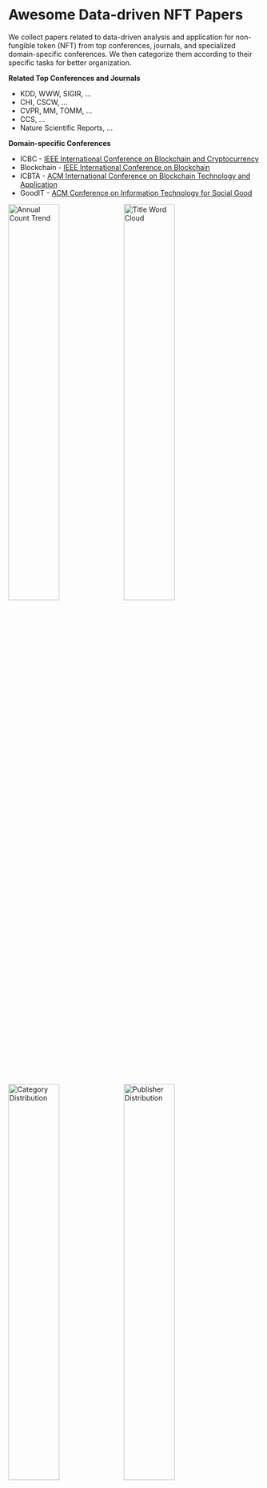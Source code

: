 # Awesome Data-driven NFT Papers

We collect papers related to data-driven analysis and application for non-fungible token (NFT) from top conferences, journals, and specialized domain-specific conferences. We then categorize them according to their specific tasks for better organization.

**Related Top Conferences and Journals**

- KDD, WWW, SIGIR, ...
- CHI, CSCW, ...
- CVPR, MM, TOMM, ...
- CCS, ...
- Nature Scientific Reports, ...

**Domain-specific Conferences**

- ICBC - [IEEE International Conference on Blockchain and Cryptocurrency](https://ieeexplore.ieee.org/xpl/conhome/10174862/proceeding)
- Blockchain - [IEEE International Conference on Blockchain](https://ieeexplore.ieee.org/xpl/conhome/1834584/all-proceedings)
- ICBTA - [ACM International Conference on Blockchain Technology and Application](https://dl.acm.org/conference/icbta)
- GoodIT - [ACM Conference on Information Technology for Social Good](https://dl.acm.org/conference/goodit)

<div>
  <img src="figures/annual_count_trend.svg" alt="Annual Count Trend" width="45%"/>
  <img src="figures/title_word_cloud.png" alt="Title Word Cloud" width="45%"/>
</div>
<div>
  <img src="figures/category_distribution.svg" alt="Category Distribution" width="45%"/>
  <img src="figures/publisher_distribution.svg" alt="Publisher Distribution" width="45%"/>
</div>

## [Content](#content)

<table>
<tr><td colspan="2"><a href="#survey-papers">1. Overview</a></td></tr>
<tr><td colspan="2"><a href="#tasks">2. Tasks</a></td></tr> <tr>
	<td>&emsp;<a href=#data-insight>2.1 Data Insight</a></td>
	<td>&emsp;<a href=#anomaly-detection>2.2 Anomaly Detection</a></td>
</tr>
<tr>
	<td>&emsp;<a href=#anti-counterfeiting>2.3 Anti-counterfeiting</a></td>
	<td>&emsp;<a href=#valuation-&-price-prediction>2.4 Valuation & Price Prediction</a></td>
</tr>
<tr>
	<td>&emsp;<a href=#recommendation>2.5 Recommendation</a></td>
	<td>&emsp;<a href=#generation>2.6 Generation</a></td>
</tr>
<tr>
	<td>&emsp;<a href=#mechanism-design>2.7 Mechanism Design</a></td>
	<td>&emsp;<a href=#database>2.8 Database</a></td>
</tr>
<tr>
	<td>&emsp;<a href=#other>2.9 Other</a></td>
<td>&ensp;</td>
</tr>
</table>




### [Overview](#content)

1. **Mapping the NFT revolution: market trends, trade networks, and visual features**

    *Nadini, Matthieu and Alessandretti, Laura and Di Giacinto, Flavio and Martino, Mauro and Aiello, Luca Maria and Baronchelli, Andrea*

    Nature Scientific Reports, 2021. [`journal`](https://www.nature.com/articles/s41598-021-00053-8)

2. **Non-fungible tokens and the future of art**

    *Kugler, Logan*

    Communications of the ACM, 2021. [`journal`](https://dl.acm.org/doi/10.1145/3474355)

3. **Characterizing the OpenSea NFT Marketplace**

    *White, Bryan and Mahanti, Aniket and Passi, Kalpdrum*

    WWW Companion, 2022. [`workshop`](https://dl.acm.org/doi/10.1145/3487553.3524629)

4. **Web 3.0: The Future of Internet**

    *Gan, Wensheng and Ye, Zhenqiang and Wan, Shicheng and Yu, Philip S.*

    WWW Companion, 2023. [`workshop`](https://dl.acm.org/doi/abs/10.1145/3543873.3587583)

## [Tasks](#content)

### [Data Insight](#content)

1. **Traveling the token world: A graph analysis of Ethereum ERC20 token ecosystem**

    *Chen, Weili and Zhang, Tuo and Chen, Zhiguang and Zheng, Zibin and Lu, Yutong*

    WWW, 2020. [`conference`](https://dl.acm.org/doi/abs/10.1145/3366423.3380215)

2. **Networks of Ethereum Non-Fungible Tokens: A graph-based analysis of the ERC-721 ecosystem**

    *Casale-Brunet, S. and Ribeca, P. and Doyle, P. and Mattavelli, M.*

    Blockchain, 2021. [`conference`](https://ieeexplore.ieee.org/document/9680594)

3. **Quantifying NFT-driven networks in crypto art**

    *Vasan, Kishore and Janosov, Milán and Barabási, Albert-László*

    Nature Scientific Reports, 2022. [`journal`](https://www.nature.com/articles/s41598-022-05146-6)

4. **Graph Analysis of the Ethereum Blockchain Data: A Survey of Datasets, Methods, and Future Work**

    *Khan, Arijit*

    Blockchain, 2022. [`conference`](https://ieeexplore.ieee.org/document/9881605)

5. **The social impact of NFTs in the metaverse economy**

    *Guidi, Barbara and Michienzi, Andrea*

    GoodIT, 2023. [`conference`](https://dl.acm.org/doi/10.1145/3582515.3609564)

6. **NFT SMASH: Game to Test Your NFT Rarity Sense**

    *Krasnoselskii, Mikhail and Madhwal, Yash and Stepin, Alexander and Yanovich, Yury*

    ICBC, 2023. [`conference`](https://ieeexplore.ieee.org/document/10174898)

7. **KRAMER: Kanaria NFT Collection Rarity Meter**

    *Krasnoselskii, Mikhail and Madhwal, Yash and Yanovich, Yury*

    ICBC, 2023. [`conference`](https://ieeexplore.ieee.org/document/9805542)

### [Anomaly Detection](#content)

1. **TTAGN: Temporal Transaction Aggregation Graph Network for Ethereum Phishing Scams Detection**

    *Li, Sijia and Gou, Gaopeng and Liu, Chang and Hou, Chengshang and Li, Zhenzhen and Xiong, Gang*

    WWW, 2022. [`conference`](https://dl.acm.org/doi/10.1145/3485447.3512226)

2. **Understanding Security Issues in the NFT Ecosystem**

    *Das, Dipanjan and Bose, Priyanka and Ruaro, Nicola and Kruegel, Christopher and Vigna, Giovanni*

    CCS, 2022. [`conference`](https://dl.acm.org/doi/abs/10.1145/3548606.3559342)

3. **Sleepminting, the brand new frontier of Non Fungible Tokens fraud**

    *Guidi, Barbara and Michienzi, Andrea*

    GoodIT, 2022. [`conference`](https://dl.acm.org/doi/abs/10.1145/3524458.3547239)

4. **NFTDisk: Visual Detection of Wash Trading in NFT Markets**

    *Wen, Xiaolin and Wang, Yong and Yue, Xuanwu and Zhu, Feida and Zhu, Min*

    CHI, 2023. [`conference`](https://dl.acm.org/doi/abs/10.1145/3580305.3599876)

5. **BERT4ETH: A Pre-trained Transformer for Ethereum Fraud Detection**

    *Hu, Sihao and Zhang, Zhen and Luo, Bingqiao and Lu, Shengliang and He, Bingsheng and Liu, Ling*

    WWW, 2023. [`conference`](https://dl.acm.org/doi/10.1145/3543507.3583345), [`code`](https://github.com/git-disl/BERT4ETH)

### [Anti-counterfeiting](#content)

1. **A Distributed Authenticity Verification Scheme Using Deep Learning for NFT Market**

    *Kimura, Keigo and Imamura, Mitsuyoshi and Omote, Kazumasa*

    ICBTA, 2022. [`conference`](https://dl.acm.org/doi/10.1145/3581971.3581977)

2. **NFT-Based Data Marketplace with Digital Watermarking**

    *Ranjbar Alvar, Saeed and Akbari, Mohammad and Yue, David (Ming Xuan) and Zhang, Yong*

    KDD, 2023. [`conference`](https://dl.acm.org/doi/abs/10.1145/3580305.3599876)

3. **Cross-Referencing Scheme to Ensure NFT and Platform Linkage Unaffected by Forking**

    *Kimura, Keigo and Imamura, Mitsuyoshi and Omote, Kazumasa*

    ICBC, 2023. [`conference`](https://ieeexplore.ieee.org/document/10174994)

### [Valuation & Price Prediction](#content)

1. **TweetBoost: Influence of Social Media on NFT Valuation**

    *Kapoor, Arnav and Guhathakurta, Dipanwita and Mathur, Mehul and Yadav, Rupanshu and Gupta, Manish and Kumaraguru, Ponnurangam*

    WWW Companion, 2022. [`workshop`](https://dl.acm.org/doi/abs/10.1145/3487553.3524642)

2. **Heterogeneous rarity patterns drive price dynamics in NFT collections**

    *Mekacher, Amin and Bracci, Alberto and Nadini, Matthieu and Martino, Mauro and Alessandretti, Laura and Aiello, Luca Maria and Baronchelli, Andrea*

    Nature Scientific Reports, 2022. [`journal`](https://www.nature.com/articles/s41598-022-17922-5)

3. **The impact of NFT profile pictures within social network communities**

    *Casale-Brunet, Simone and Zichichi, Mirko and Hutchinson, Lee and Mattavelli, Marco and Ferretti, Stefano*

    GoodIT, 2022. [`conference`](https://dl.acm.org/doi/10.1145/3524458.3547230)

4. **Analysis of Non-Fungible Token Pricing Factors with Machine Learning**

    *Ho, Kin-Hon and Hou, Yun and Chan, Tse-Tin and Pan, Haoyuan*

    SMC, 2022. [`conference`](https://ieeexplore.ieee.org/document/9945566)

5. **Understanding NFT Price Moves through Tweets Keywords Analysis**

    *Luo, Junliang and Jia, Yongzheng and Liu, Xue*

    GoodIT, 2023. [`conference`](https://dl.acm.org/doi/abs/10.1145/3582515.3609562)

6. **NFT Scoring: An Analysis of the Considerable Features**

    *Nourmohammadi, Reza and Arabian, Mahdi and Ghorbanpour, Masoumeh and Nazemi, Mohammad M. and Nezhadsistani, Nasim*

    ICBTA, 2023. [`conference`](https://dl.acm.org/doi/10.1145/3581971.3581979)

### [Recommendation](#content)

1. **Predicting NFT Classification with GNN: A Recommender System for Web3 Assets**

    *Yu, Guangsheng and Wang, Qin and Altaf, Tanzeela and Wang, Xu and Xu, Xiwei and Chen, Shiping*

    ICBC, 2023. [`conference`](https://ieeexplore.ieee.org/document/10174882)

2. **The Contemporary Art of Image Search: Iterative User Intent Expansion via Vision-Language Model**

    *Yilin Ye, Qian Zhu, Shishi Xiao, Kang Zhang, Wei Zeng*

    CSCW, 2024. [`conference`](https://arxiv.org/abs/2312.01656)

### [Generation](#content)

1. **NFTGAN: Non-Fungible Token Art Generation Using Generative Adversarial Networks**

    *Shahriar, Sakib and Hayawi, Kadhim*

    ICMLT, 2022. [`conference`](https://dl.acm.org/doi/10.1145/3529399.3529439)

2. **Learning Profitable NFT Image Diffusions via Multiple Visual-Policy Guided Reinforcement Learning**

    *He, Huiguo and Wang, Tianfu and Yang, Huan and Fu, Jianlong and Yuan, Nicholas Jing and Yin, Jian and Chao, Hongyang and Zhang, Qi*

    MM, 2023. [`conference`](https://arxiv.org/abs/2306.11731)

3. **EKILA: Synthetic Media Provenance and Attribution for Generative Art**

    *Balan, Kar and Agarwal, Shruti and Jenni, Simon and Parsons, Andy and Gilbert, Andrew and Collomosse, John*

    CVPR Workshop, 2023. [`workshop`](https://ieeexplore.ieee.org/document/10208679)

### [Mechanism Design](#content)

1. **A Framework for Single-Item NFT Auction Mechanism Design**

    *Milionis, Jason and Hirsch, Dean and Arditi, Andy and Garimidi, Pranav*

    CCS DeFi, 2022. [`workshop`](https://dl.acm.org/doi/abs/10.1145/3560832.3563436)

2. **Real Estate Tokenisation via Non Fungible Tokens**

    *Serrano, Will*

    ICBCT, 2022. [`conference`](https://dl.acm.org/doi/10.1145/3532640.3532651)

3. **Altruistic and Profit-oriented: Making Sense of Roles in Web3 Community from Airdrop Perspective**

    *Fan, Sizheng and Min, Tian and Wu, Xiao and Cai, Wei*

    CHI, 2023. [`conference`](https://dl.acm.org/doi/10.1145/3544548.3581173)

4. **Using NFTs for ownership management of digital twins and for proof of delivery of their physical assets**

    *Haya R. Hasan and Mohammad Madine and Ibrar Yaqoob and Khaled Salah and Raja Jayaraman and Dragan Boscovic*

    Future Generation Computer Systems, 2023. [`journal`](https://www.sciencedirect.com/science/article/abs/pii/S0167739X23001280)

5. **A Privacy-preserving Auction Mechanism for Learning Model as an NFT in Blockchain-Driven Metaverse**

    *Zhang, Qinnan and Xiong, Zehui and Zhu, Jianming and Gao, Sheng and Yang, Wanting*

    TOMM, 2023. [`journal`](https://dl.acm.org/doi/10.1145/3599971)

6. **Do NFTs’ Owners Really Possess their Assets? A First Look at the NFT-to-Asset Connection Fragility**

    *Wang, Ziwei and Gao, Jiashi and Wei, Xuetao*

    WWW, 2023. [`conference`](https://dl.acm.org/doi/abs/10.1145/3543507.3583281)

7. **Gas Cost Analysis of Fractional NFT on the Ethereum Blockchain**

    *Choi, Wonseok and Woo, Jongsoo and Hong, James Won-Ki*

    ICBC, 2023. [`conference`](https://ieeexplore.ieee.org/document/10174920)

8. **Semantics and Non-Fungible Tokens for Copyright Management on the Metaverse and Beyond**

    *García, Roberto and Cediel, Ana and Teixidó, Mercè and Gil, Rosa*

    TOMM, 2023. [`journal`](https://dl.acm.org/doi/10.1145/3585387)

### [Database](#content)

1. **SoChainDB: A Database for Storing and Retrieving Blockchain-Powered Social Network Data**

    *Nguyen, Hoang H. and Bozhkov, Dmytro and Ahmadi, Zahra and Nguyen, Nhat-Minh and Doan, Thanh-Nam*

    SIGIR, 2022. [`conference`](https://dl.acm.org/doi/10.1145/3477495.3531735)

2. **Data Mining of Compound DeFi Project**

    *Escamilla, Jesus Ariel Leon and Yanovich, Yury*

    ICBTA, 2022. [`conference`](https://dl.acm.org/doi/10.1145/3581971.3581974)

3. **Live Graph Lab: Towards Open, Dynamic and Real Transaction Graphs with NFT**

    *Zhen Zhang, Bingqiao Luo, Shengliang Lu, Bingsheng He*

    NeurIPS, 2023. [`conference`](https://arxiv.org/abs/2310.11709)

### [Other](#content)

1. **Stakeholders and Value in the NFT Ecosystem: Towards a Multi-disciplinary Understanding of the NFT Phenomenon**

    *Baytaş, Aydın and Cappellaro, Amos and Fernaeus, Ylva*

    CHI EA, 2022. [`workshop`](https://dl.acm.org/doi/10.1145/3491101.3519694)

2. **Promoting Inclusiveness and Fairness through NFTs: The Case of Student-Athletes and NILs**

    *Carvalho, Arthur and Zavolokina, Liudmila and Bhunia, Suman and Chaudhary, Monu and Yoganathan, Nitharsan*

    CHI, 2023. [`conference`](https://dl.acm.org/doi/10.1145/3544548.3580732)

